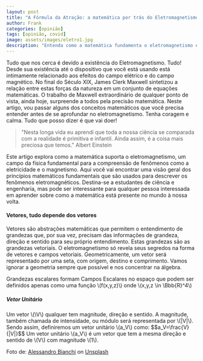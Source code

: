 ```yaml
---
layout: post
title: "A Fórmula da Atração: a matemática por trás do Eletromagnetismo"
author: Frank
categories: [opinião]
tags: [opinião, covid]
image: assets/images/eletro1.jpg
description: "Entenda como a matemática fundamenta o eletromagnetismo e suas aplicações práticas em um artigo acadêmico destinado a estudantes de ciência e engenharia."
---
```


<p> Tudo que nos cerca é devido a existência do Eletromagnetismo. Tudo! Desde sua existência até o dispositivo que você está usando está intimamente relacionado aos efeitos do campo elétrico e do campo magnético. No final do Século XIX, James Clerk Maxwell sintetizou a relação entre estas forças da natureza em um conjunto de equações matemáticas. O trabalho de Maxwell extraordinário de qualquer ponto de vista, ainda hoje, surpreende a todos pela precisão matemática. Neste artigo, vou passar alguns dos conceitos matemáticos que você precisa entender antes de se aprofundar no eletromagnetismo. Tenha coragem e calma. Tudo que posso dizer é que vai doer!</p>

<blockquote>"Nesta longa vida eu aprendi que toda a nossa ciência se comparada com a realidade é primitiva e infantil. Ainda assim, é a coisa mais preciosa que temos." Albert Einstein</blockquote>

<p>Este artigo explora como a matemática suporta o eletromagnetismo, um campo da física fundamental para a compreensão de fenômenos como a eletricidade e o magnetismo. Aqui você vai encontrar uma visão geral dos princípios matemáticos fundamentais que são usados para descrever os fenômenos eletromagnéticos. Destina-se a estudantes de ciência e engenharia, mas pode ser interessante para qualquer pessoa interessada em aprender sobre como a matemática está presente no mundo à nossa volta.</p>

<h4>Vetores, tudo depende dos vetores</h4>

<p>Vetores são abstrações matemáticas que permitem o entendimento de grandezas que, por sua vez, precisam das informações de grandeza, direção e sentido para seu próprio entendimento. Estas grandezas são as grandezas vetoriais. O eletromagnetismo só revela seus segredos na forma de vetores e campos vetoriais. Geometricamente, um vetor será representado por uma seta, com origem, destino e comprimento. Vamos ignorar a geometria sempre que possível e nos concentrar na álgebra.</p>

<p>Grandezas escalares formam Campos Escalares no espaço que podem ser definidos apenas como uma função \(f(x,y,z)\) onde \(x,y,z \in \Bbb{R}^4\)</p>

<h5>Vetor Unitário</h5>
<p>Um vetor \(\V\) qualquer tem magnitude, direção e sentido. A magnitude, também chamada de intensidade, ou módulo será representada por \(|V|\). Sendo assim, definiremos um vetor unitário \(a_V\) como:
$$a_V=\frac{V}{|V|}$$
Um vetor unitário \(a_V\) é um vetor que tem a mesma direção e sentido de \(V\) com magnitude \(1\).
</p>

<p></p>

<span>Foto de: <a href="https://unsplash.com/pt-br/fotografias/_kdTyfnUFAc">Alessandro Bianchi</a> on <a href="https://unsplash.com/s/photos/covid?utm_source=unsplash&amp;utm_medium=referral&amp;utm_content=creditCopyText">Unsplash</a></span>
